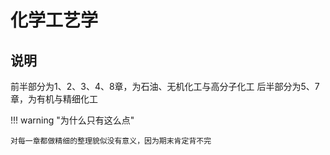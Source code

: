 # 化学工艺学

## 说明

前半部分为1、2、3、4、8章，为石油、无机化工与高分子化工
后半部分为5、7章，为有机与精细化工

!!! warning "为什么只有这么点"

    对每一章都做精细的整理貌似没有意义，因为期末肯定背不完